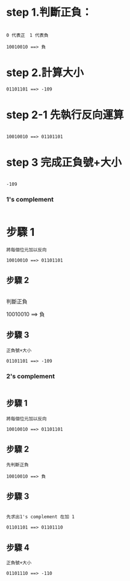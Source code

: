 # step 1.判斷正負：
~~~

0 代表正　1 代表負

10010010 ==> 負
~~~
# step 2.計算大小
~~~
01101101 ==> -109
~~~
# step 2-1 先執行反向運算
~~~

10010010 ==> 01101101

~~~
# step 3 完成正負號+大小
~~~

-109
~~~


###  1's complement
~~~
~~~

# 步驟 1
~~~
將每個位元加以反向

10010010 ==> 01101101
~~~
## 步驟 2
~~~
~~~
判斷正負

10010010 ==> 負

## 步驟 3
~~~
正負號+大小

01101101 ==> -109
~~~

### 2's complement
~~~
~~~

## 步驟 1
~~~
將每個位元加以反向

10010010 ==> 01101101

~~~

## 步驟 2
~~~
先判斷正負

10010010 ==> 負

~~~

## 步驟 3
~~~

先求出1's complement 在加 1

01101101 ==> 01101110
~~~
## 步驟 4
~~~
正負號+大小

01101110 ==> -110

~~~


